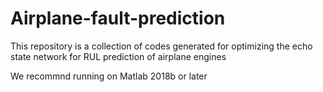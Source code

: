 # Airplane-fault-prediction
This repository is a collection of codes generated for optimizing the echo state network for RUL prediction of airplane engines

We recommnd running on Matlab 2018b or later
